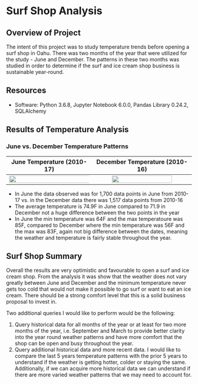 # Surf Shop Analysis

## Overview of Project

The intent of this project was to study temperature trends before opening a surf shop in Oahu. There was two months of the year that were utilized for the study - June and December. The patterns in these two months was studied in order to determine if the surf and ice cream shop business is sustainable year-round.

## Resources

* Software: Python 3.6.8, Jupyter Notebook 6.0.0, Pandas Library 0.24.2, SQLAlchemy

## Results of Temperature Analysis


### June vs. December Temperature Patterns

June Temperature (2010-17) |  December Temperature (2010-16)
:------------------------------:|:------------------------------:
<img src="https://user-images.githubusercontent.com/92001105/147511494-d9e41482-0e3b-474a-affd-a67cd473acb2.png" width="300%"></img>   | <img src="https://user-images.githubusercontent.com/92001105/147511504-f50857aa-6d66-42f2-8868-f0b593a9302a.png" width="80%"></img> 


* In June the data observed was for 1,700 data points in June from 2010-17 vs. in the December data there was 1,517 data points from 2010-16
* The average temperature is 74.9F in June compared to 71.9 in December not a huge difference between the two points in the year
* In June the min temperature was 64F and the max temperatoure was 85F, compared to December where the min temperature was 56F and the max was 83F, again not big difference between the dates, meaning the weather and temperature is fairly stable throughout the year.

## Surf Shop Summary

Overall the results are very optimistic and favourable to open a surf and ice cream shop. From the analysis it was show that the weather does not vary greatly between June and December and the minimum temperature never gets too cold that would not make it possible to go surf or want to eat an ice cream. There should be a strong comfort level that this is a solid business proposal to invest in.

Two additional queries I would like to perform would be the following:

1. Query historical data for all months of the year or at least for two more months of the year, i.e. September and March to provide better clarity into the year round weather patterns and have more comfort that the shop can be open and busy throughout the year.
2. Query additional historical data and more recent data. I would like to compare the last 5 years temperature patterns with the prior 5 years to understand if the weather is getting hotter, colder or staying the same. Additionally, if we can acquire more historical data we can understand if there are more varied weather patterns that we may need to account for.

